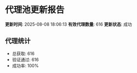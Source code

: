 # 代理池更新报告

**更新时间**: 2025-08-08 18:06:13
**有效代理数量**: 616
**更新状态**:  成功

## 代理统计
- 总获取: 616
- 验证通过: 616
- 成功率: 100%
